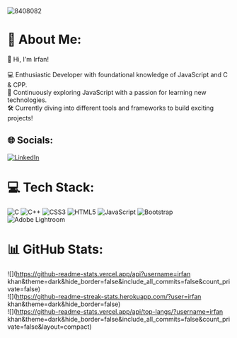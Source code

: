 
![8408082](https://github.com/user-attachments/assets/5b76d5a7-1645-459b-811b-eac2cef32711)

# 💫 About Me:
👋 Hi, I'm Irfan!<br><br>💻 Enthusiastic Developer with foundational knowledge of JavaScript and C & CPP.<br>🚀 Continuously exploring JavaScript with a passion for learning new technologies. <br>🛠 Currently diving into different tools and frameworks to build exciting projects!


## 🌐 Socials:
[![LinkedIn](https://img.shields.io/badge/LinkedIn-%230077B5.svg?logo=linkedin&logoColor=white)](https://linkedin.com/in/https://www.linkedin.com/in/irfan-khan-58b415308?utm_source=share&utm_campaign=share_via&utm_content=profile&utm_medium=android_app) 

# 💻 Tech Stack:
![C](https://img.shields.io/badge/c-%2300599C.svg?style=for-the-badge&logo=c&logoColor=white) ![C++](https://img.shields.io/badge/c++-%2300599C.svg?style=for-the-badge&logo=c%2B%2B&logoColor=white) ![CSS3](https://img.shields.io/badge/css3-%231572B6.svg?style=for-the-badge&logo=css3&logoColor=white) ![HTML5](https://img.shields.io/badge/html5-%23E34F26.svg?style=for-the-badge&logo=html5&logoColor=white) ![JavaScript](https://img.shields.io/badge/javascript-%23323330.svg?style=for-the-badge&logo=javascript&logoColor=%23F7DF1E) ![Bootstrap](https://img.shields.io/badge/bootstrap-%238511FA.svg?style=for-the-badge&logo=bootstrap&logoColor=white) ![Adobe Lightroom](https://img.shields.io/badge/Adobe%20Lightroom-31A8FF.svg?style=for-the-badge&logo=Adobe%20Lightroom&logoColor=white)
# 📊 GitHub Stats:
![](https://github-readme-stats.vercel.app/api?username=irfan khan&theme=dark&hide_border=false&include_all_commits=false&count_private=false)<br/>
![](https://github-readme-streak-stats.herokuapp.com/?user=irfan khan&theme=dark&hide_border=false)<br/>
![](https://github-readme-stats.vercel.app/api/top-langs/?username=irfan khan&theme=dark&hide_border=false&include_all_commits=false&count_private=false&layout=compact)

<!-- Proudly created with GPRM ( https://gprm.itsvg.in ) -->
